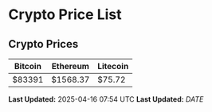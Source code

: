 # Crypto Price List

## Crypto Prices
| Bitcoin | Ethereum | Litecoin |
| ------- | -------- | -------- |
| $83391 | $1568.37 | $75.72 |
**Last Updated:** 2025-04-16 07:54 UTC
**Last Updated:** $DATE$
